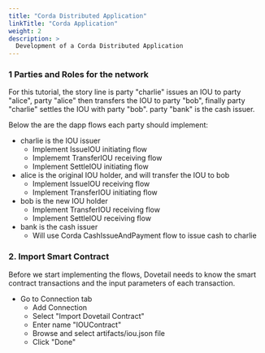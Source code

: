 ```yaml
---
title: "Corda Distributed Application"
linkTitle: "Corda Application"
weight: 2
description: >
  Development of a Corda Distributed Application
---
```


### 1 Parties and Roles for the network
For this tutorial, the story line is party "charlie" issues an IOU to party "alice", party "alice" then transfers the IOU to party "bob", finally party "charlie" settles the IOU with party "bob". party "bank" is the cash issuer.

Below the are the dapp flows each party should implement:

* charlie is the IOU issuer
    * Implement IssueIOU initiating flow
    * Implememt TransferIOU receiving flow
    * Implement SettleIOU initiating flow
* alice is the original IOU holder, and will transfer the IOU to bob
    * Implement IssueIOU receiving flow
    * Implement TransferIOU initiating flow
* bob is the new IOU holder
    * Implement TransferIOU receiving flow
    * Implement SettleIOU receiving flow
* bank is the cash issuer
    * Will use Corda CashIssueAndPayment flow to issue cash to charlie

### 2. Import Smart Contract
Before we start implementing the flows, Dovetail needs to know the smart contract transactions and the input parameters of each transaction.

* Go to Connection tab 
    * Add Connection 
    * Select "Import Dovetail Contract"
    * Enter name "IOUContract"
    * Browse and select artifacts/iou.json file
    * Click "Done"
